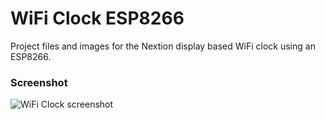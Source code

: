 # WiFi Clock ESP8266

Project files and images for the Nextion display based WiFi clock using an ESP8266.

### Screenshot

![WiFi Clock screenshot](./WiFi_Clock_ESP8266.jpg)

